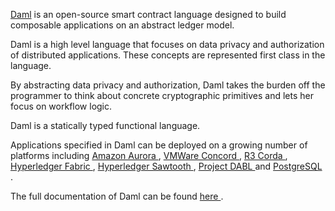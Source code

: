 [Daml](https://daml.com) is an open-source smart contract language designed to build composable
applications on an abstract ledger model.

Daml is a high level language that focuses on data privacy and authorization of distributed
applications. These concepts are represented first class in the language.

By abstracting data privacy and authorization, Daml takes the burden off the programmer to think
about concrete cryptographic primitives and lets her focus on workflow logic.

Daml is a statically typed functional language.

Applications specified in Daml can be deployed on a growing number of platforms including
<a href="https://aws.amazon.com/rds/aurora"> Amazon Aurora </a>,
<a href="https://vmware.github.io/concord-bft"> VMWare Concord </a>,
<a href="https://www.corda.net">  R3 Corda </a>,
<a href="https://www.hyperledger.org/projects/fabric"> Hyperledger Fabric </a>,
<a href="https://sawtooth.hyperledger.org"> Hyperledger Sawtooth </a>,
<a href="https://projectdabl.com"> Project DABL </a> and <a href="https://www.postgresql.org"> PostgreSQL </a>.


The full documentation of Daml can be found <a href="https://docs.daml.com"> here </a>.
